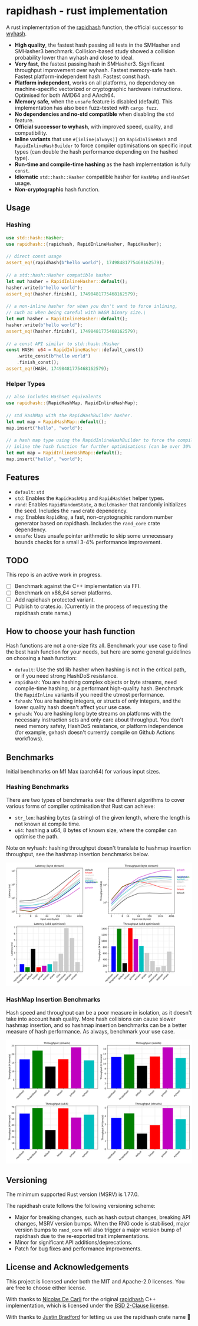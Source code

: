 # rapidhash - rust implementation

A rust implementation of the [rapidhash](https://github.com/Nicoshev/rapidhash) function, the official successor to [wyhash](https://github.com/wangyi-fudan/wyhash).

- **High quality**, the fastest hash passing all tests in the SMHasher and SMHasher3 benchmark. Collision-based study showed a collision probability lower than wyhash and close to ideal.
- **Very fast**, the fastest passing hash in SMHasher3. Significant throughput improvement over wyhash. Fastest memory-safe hash. Fastest platform-independent hash. Fastest const hash.
- **Platform independent**, works on all platforms, no dependency on machine-specific vectorized or cryptographic hardware instructions. Optimised for both AMD64 and AArch64.
- **Memory safe**, when the `unsafe` feature is disabled (default). This implementation has also been fuzz-tested with `cargo fuzz`.
- **No dependencies and no-std compatible** when disabling the `std` feature.
- **Official successor to wyhash**, with improved speed, quality, and compatibility.
- **Inline variants** that use `#[inline(always)]` on `RapidInlineHash` and `RapidInlineHashBuilder` to force compiler optimisations on specific input types (can double the hash performance depending on the hashed type).
- **Run-time and compile-time hashing** as the hash implementation is fully `const`.
- **Idiomatic** `std::hash::Hasher` compatible hasher for `HashMap` and `HashSet` usage.
- **Non-cryptographic** hash function.

## Usage
### Hashing
```rust
use std::hash::Hasher;
use rapidhash::{rapidhash, RapidInlineHasher, RapidHasher};

// direct const usage
assert_eq!(rapidhash(b"hello world"), 17498481775468162579);

// a std::hash::Hasher compatible hasher
let mut hasher = RapidInlineHasher::default();
hasher.write(b"hello world");
assert_eq!(hasher.finish(), 17498481775468162579);

// a non-inline hasher for when you don't want to force inlining,
// such as when being careful with WASM binary size.\
let mut hasher = RapidInlineHasher::default();
hasher.write(b"hello world");
assert_eq!(hasher.finish(), 17498481775468162579);

// a const API similar to std::hash::Hasher
const HASH: u64 = RapidInlineHasher::default_const()
    .write_const(b"hello world")
    .finish_const();
assert_eq!(HASH, 17498481775468162579);
```

### Helper Types
```rust
// also includes HashSet equivalents
use rapidhash::{RapidHashMap, RapidInlineHashMap};

// std HashMap with the RapidHashBuilder hasher.
let mut map = RapidHashMap::default();
map.insert("hello", "world");

// a hash map type using the RapidInlineHashBuilder to force the compiler to
// inline the hash function for further optimisations (can be over 30% faster).
let mut map = RapidInlineHashMap::default();
map.insert("hello", "world");
```

## Features

- `default`: `std`
- `std`: Enables the `RapidHashMap` and `RapidHashSet` helper types.
- `rand`: Enables `RapidRandomState`, a `BuildHasher` that randomly initializes the seed. Includes the `rand` crate dependency.
- `rng`: Enables `RapidRng`, a fast, non-cryptographic random number generator based on rapidhash. Includes the `rand_core` crate dependency.
- `unsafe`: Uses unsafe pointer arithmetic to skip some unnecessary bounds checks for a small 3-4% performance improvement.

## TODO
This repo is an active work in progress.

- [ ] Benchmark against the C++ implementation via FFI.
- [ ] Benchmark on x86_64 server platforms.
- [ ] Add rapidhash protected variant.
- [ ] Publish to crates.io. (Currently in the process of requesting the rapidhash crate name.)

## How to choose your hash function

Hash functions are not a one-size fits all. Benchmark your use case to find the best hash function for your needs, but here are some general guidelines on choosing a hash function:

- `default`: Use the std lib hasher when hashing is not in the critical path, or if you need strong HashDoS resistance.
- `rapidhash`: You are hashing complex objects or byte streams, need compile-time hashing, or a performant high-quality hash. Benchmark the `RapidInline` variants if you need the utmost performance.
- `fxhash`: You are hashing integers, or structs of only integers, and the lower quality hash doesn't affect your use case.
- `gxhash`: You are hashing long byte streams on platforms with the necessary instruction sets and only care about throughput. You don't need memory safety, HashDoS resistance, or platform independence (for example, gxhash doesn't currently compile on Github Actions workflows).

## Benchmarks

Initial benchmarks on M1 Max (aarch64) for various input sizes.

### Hashing Benchmarks
There are two types of benchmarks over the different algorithms to cover various forms of compiler optimisation that Rust can achieve:
- `str_len`: hashing bytes (a string) of the given length, where the length is not known at compile time.
- `u64`: hashing a u64, 8 bytes of known size, where the compiler can optimise the path.

Note on wyhash: hashing throughput doesn't translate to hashmap insertion throughput, see the hashmap insertion benchmarks below.

![Hashing Benchmarks](https://github.com/hoxxep/rapidhash/raw/master/docs/bench_hash.svg)

### HashMap Insertion Benchmarks

Hash speed and throughput can be a poor measure in isolation, as it doesn't take into account hash quality. More hash collisions can cause slower hashmap insertion, and so hashmap insertion benchmarks can be a better measure of hash performance. As always, benchmark your use case.

![Hashing Benchmarks](https://github.com/hoxxep/rapidhash/raw/master/docs/bench_insert.svg)

## Versioning
The minimum supported Rust version (MSRV) is 1.77.0.

The rapidhash crate follows the following versioning scheme:
- Major for breaking changes, such as hash output changes, breaking API changes, MSRV version bumps. When the RNG code is stabilised, major version bumps to `rand_core` will also trigger a major version bump of rapidhash due to the re-exported trait implementations.
- Minor for significant API additions/deprecations.
- Patch for bug fixes and performance improvements.

## License and Acknowledgements
This project is licensed under both the MIT and Apache-2.0 licenses. You are free to choose either license.

With thanks to [Nicolas De Carli](https://github.com/Nicoshev) for the original [rapidhash](https://github.com/Nicoshev/rapidhash) C++ implementation, which is licensed under the [BSD 2-Clause license](https://github.com/Nicoshev/rapidhash/blob/master/LICENSE).

With thanks to [Justin Bradford](https://github.com/jabr) for letting us use the rapidhash crate name 🍻

